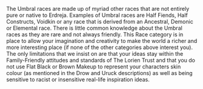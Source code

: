 The Umbral races are made up of myriad other races that are not entirely pure or native to Erdreja. Examples of Umbral races are Half Fiends, Half Constructs, Voidkin or any race that is derived from an Ancestral, Demonic or Elemental race. There is little common knowledge about the Umbral races as they are rare and not always friendly. This Race category is in place to allow your imagination and creativity to make the world a richer and more interesting place (if none of the other categories above interest you). The only limitations that we insist on are that your ideas stay within the Family-Friendly attitudes and standards of The Lorien Trust and that you do not use Flat Black or Brown Makeup to represent your characters skin colour (as mentioned in the Drow and Uruck descriptions) as well as being sensitive to racist or insensitive real-life inspiration ideas.